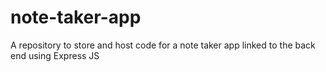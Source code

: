 # note-taker-app
A repository to store and host code for a note taker app linked to the back end using Express JS
